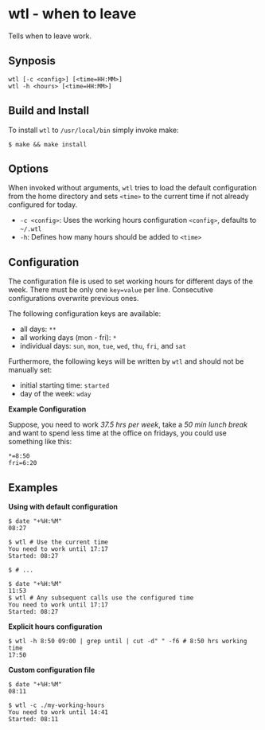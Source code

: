 # wtl - when to leave
Tells when to leave work.

## Synposis
```lang-bash
wtl [-c <config>] [<time=HH:MM>]
wtl -h <hours> [<time=HH:MM>]
```

## Build and Install
To install `wtl` to `/usr/local/bin` simply invoke make:

```lang-bash
$ make && make install
```

## Options
When invoked without arguments, `wtl` tries to load the default configuration
from the home directory and sets `<time>` to the current time if not already
configured for today.

- `-c <config>`: Uses the working hours configuration `<config>`,
  defaults to `~/.wtl`
- `-h`: Defines how many hours should be added to `<time>`

## Configuration
The configuration file is used to set working hours for different days of the
week. There must be only one `key=value` per line. Consecutive configurations
overwrite previous ones.

The following configuration keys are available:
- all days: `**`
- all working days (mon - fri): `*`
- individual days: `sun`, `mon`, `tue`, `wed`, `thu`, `fri`, and `sat`

Furthermore, the following keys will be written by `wtl` and should not be
manually set:
- initial starting time: `started`
- day of the week: `wday`

**Example Configuration**

Suppose, you need to work *37.5 hrs per week*, take a *50 min lunch break*
and want to spend less time at the office on fridays, you could use something
like this:

```
*=8:50
fri=6:20
```

## Examples
**Using with default configuration**
```lang-bash
$ date "+%H:%M"
08:27

$ wtl # Use the current time
You need to work until 17:17
Started: 08:27

$ # ...

$ date "+%H:%M"
11:53
$ wtl # Any subsequent calls use the configured time
You need to work until 17:17
Started: 08:27
```

**Explicit hours configuration**
```lang-bash
$ wtl -h 8:50 09:00 | grep until | cut -d" " -f6 # 8:50 hrs working time
17:50
```

**Custom configuration file**
```lang-bash
$ date "+%H:%M"
08:11

$ wtl -c ./my-working-hours
You need to work until 14:41
Started: 08:11
```
